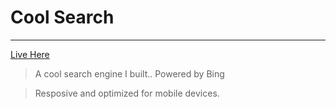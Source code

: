 # Cool Search
---
[Live Here](http://nickleach.github.io/cool-search/)

> A cool search engine I built.. Powered by Bing 


> Resposive and optimized for mobile devices.
